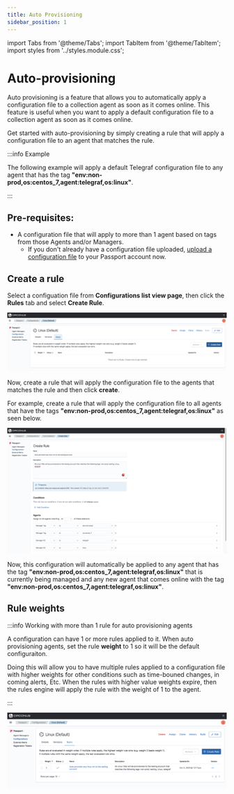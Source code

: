 ```yaml
---
title: Auto Provisioning
sidebar_position: 1
---
```


import Tabs from '@theme/Tabs';
import TabItem from '@theme/TabItem';
import styles from '../styles.module.css';

# Auto-provisioning

Auto provisioning is a feature that allows you to automatically apply a configuration file to a collection agent as soon as it comes online. This feature is useful when you want to apply a default configuration file to a collection agent as soon as it comes online.

Get started with auto-provisioning by simply creating a rule that will apply a configuration file to an agent that matches the rule.

:::info Example

The following example will apply a default Telegraf configuration file to any agent that has the tag **"env:non-prod,os:centos_7,agent:telegraf,os:linux"**.

:::

## Pre-requisites:

- A configuration file that will apply to more than 1 agent based on tags from those Agents and/or Managers.
  - If you don't already have a configuration file uploaded, [upload a configuration file](/passport/getting-started/passport#import-a-configuration-file) to your Passport account now.

## Create a rule

Select a configuation file from **Configurations list view page**, then click the **Rules** tab and select **Create Rule**.

![configurations-details-page-no-rule](../img/configurations-details-page-no-rules.png)

Now, create a rule that will apply the configuration file to the agents that matches the rule and then click **create**.

For example, create a rule that will apply the configuration file to all agents that have the tags **"env:non-prod,os:centos_7,agent:telegraf,os:linux"** as seen below.

![configurations-details-page-no-rule](../img/configurations-create-rule-auto-provision.png)

Now, this configuration will automatically be applied to any agent that has the tag **"env:non-prod,os:centos_7,agent:telegraf,os:linux"** that is currently being managed and any new agent that comes online with the tag **"env:non-prod,os:centos_7,agent:telegraf,os:linux"**.

## Rule weights

:::info Working with more than 1 rule for auto provisioning agents

A configuration can have 1 or more rules applied to it. When auto provisioning agents, set the rule **weight** to 1 so it will be the default configuraiton.

Doing this will allow you to have multiple rules applied to a configuration file with higher weights for other conditions such as time-bouned changes, in coming alerts, Etc. When the rules with higher value weights expire, then the rules engine will apply the rule with the weight of 1 to the agent.

:::

![configurations-details-page-no-rule](../img/configurations-rule-auto-provision.png)
